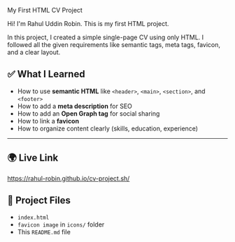 My First HTML CV Project

Hi! I'm Rahul Uddin Robin. This is my first HTML project.

In this project, I created a simple single-page CV using only HTML. I followed all the given requirements like semantic tags, meta tags, favicon, and a clear layout.

## ✅ What I Learned

- How to use **semantic HTML** like `<header>`, `<main>`, `<section>`, and `<footer>`
- How to add a **meta description** for SEO
- How to add an **Open Graph tag** for social sharing
- How to link a **favicon**
- How to organize content clearly (skills, education, experience)

---

## 🌍 Live Link
https://rahul-robin.github.io/cv-project.sh/

## 📁 Project Files

- `index.html`
- `favicon image` in `icons/` folder
- This `README.md` file
